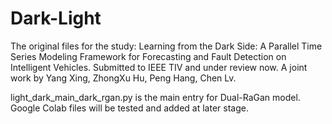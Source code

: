 # Dark-Light
The original files for the study: Learning from the Dark Side: A Parallel Time Series Modeling Framework for Forecasting and Fault Detection on Intelligent Vehicles. Submitted to IEEE TIV and under review now. 
A joint work by Yang Xing, ZhongXu Hu, Peng Hang, Chen Lv. 

light_dark_main_dark_rgan.py is the main entry for Dual-RaGan model. Google Colab files will be tested and added at later stage.
